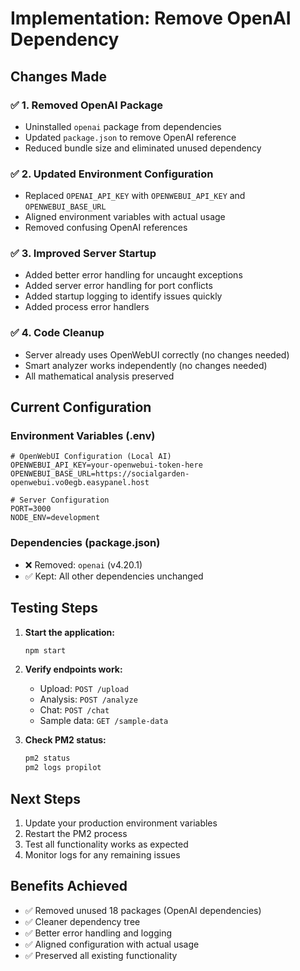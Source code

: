 # Implementation: Remove OpenAI Dependency

## Changes Made

### ✅ 1. Removed OpenAI Package
- Uninstalled `openai` package from dependencies
- Updated `package.json` to remove OpenAI reference
- Reduced bundle size and eliminated unused dependency

### ✅ 2. Updated Environment Configuration
- Replaced `OPENAI_API_KEY` with `OPENWEBUI_API_KEY` and `OPENWEBUI_BASE_URL`
- Aligned environment variables with actual usage
- Removed confusing OpenAI references

### ✅ 3. Improved Server Startup
- Added better error handling for uncaught exceptions
- Added server error handling for port conflicts
- Added startup logging to identify issues quickly
- Added process error handlers

### ✅ 4. Code Cleanup
- Server already uses OpenWebUI correctly (no changes needed)
- Smart analyzer works independently (no changes needed)
- All mathematical analysis preserved

## Current Configuration

### Environment Variables (.env)
```
# OpenWebUI Configuration (Local AI)
OPENWEBUI_API_KEY=your-openwebui-token-here
OPENWEBUI_BASE_URL=https://socialgarden-openwebui.vo0egb.easypanel.host

# Server Configuration
PORT=3000
NODE_ENV=development
```

### Dependencies (package.json)
- ❌ Removed: `openai` (v4.20.1)
- ✅ Kept: All other dependencies unchanged

## Testing Steps

1. **Start the application:**
   ```bash
   npm start
   ```

2. **Verify endpoints work:**
   - Upload: `POST /upload`
   - Analysis: `POST /analyze` 
   - Chat: `POST /chat`
   - Sample data: `GET /sample-data`

3. **Check PM2 status:**
   ```bash
   pm2 status
   pm2 logs propilot
   ```

## Next Steps

1. Update your production environment variables
2. Restart the PM2 process
3. Test all functionality works as expected
4. Monitor logs for any remaining issues

## Benefits Achieved

- ✅ Removed unused 18 packages (OpenAI dependencies)
- ✅ Cleaner dependency tree
- ✅ Better error handling and logging
- ✅ Aligned configuration with actual usage
- ✅ Preserved all existing functionality